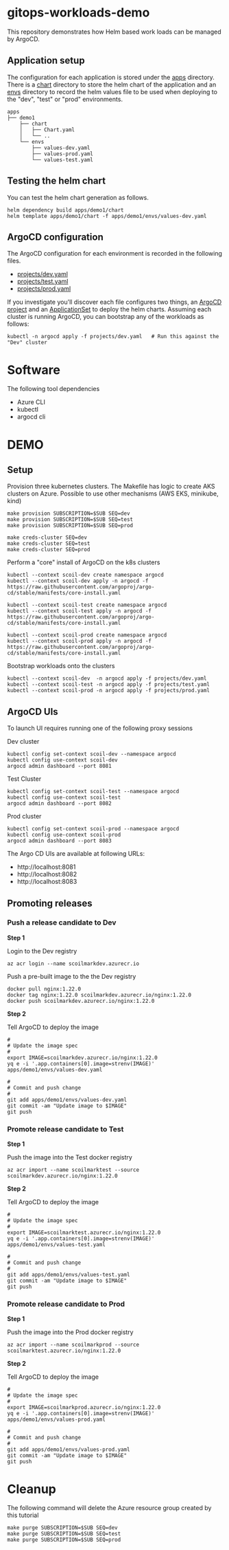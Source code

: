 # gitops-workloads-demo

This repository demonstrates how Helm based work loads can be managed by ArgoCD. 

## Application setup

The configuration for each application is stored under the [apps](apps) directory. There is a [chart](apps/demo1/chart) directory to store the helm chart of the application and an [envs](apps/demo1/envs) directory to record the helm values file to be used when deploying to the "dev", "test" or "prod" environments.

    apps
    ├── demo1
        ├── chart
        │   ├── Chart.yaml
        │   └── ..
        └── envs
            ├── values-dev.yaml
            ├── values-prod.yaml
            └── values-test.yaml

## Testing the helm chart

You can test the helm chart generation as follows.

    helm dependency build apps/demo1/chart
    helm template apps/demo1/chart -f apps/demo1/envs/values-dev.yaml

## ArgoCD configuration

The ArgoCD configuration for each environment is recorded in the following files.

* [projects/dev.yaml](projects/dev.yaml)
* [projects/test.yaml](projects/test.yaml)
* [projects/prod.yaml](projects/prod.yaml)

If you investigate you'll discover each file configures two things, an [ArgoCD project](https://argo-cd.readthedocs.io/en/stable/user-guide/projects/) 
and an [ApplicationSet](https://argo-cd.readthedocs.io/en/stable/operator-manual/applicationset/) to deploy the helm charts.
Assuming each cluster is running ArgoCD, you can bootstrap any of the workloads as follows:

    kubectl -n argocd apply -f projects/dev.yaml   # Run this against the "Dev" cluster

# Software

The following tool dependencies

* Azure CLI 
* kubectl
* argocd cli

# DEMO

## Setup

Provision three kubernetes clusters. The Makefile has logic to create AKS clusters on  Azure. Possible to use other mechanisms (AWS EKS, minikube, kind)

    make provision SUBSCRIPTION=$SUB SEQ=dev
    make provision SUBSCRIPTION=$SUB SEQ=test
    make provision SUBSCRIPTION=$SUB SEQ=prod

    make creds-cluster SEQ=dev
    make creds-cluster SEQ=test
    make creds-cluster SEQ=prod

Perform a "core" install of ArgoCD on the k8s clusters

    kubectl --context scoil-dev create namespace argocd
    kubectl --context scoil-dev apply -n argocd -f https://raw.githubusercontent.com/argoproj/argo-cd/stable/manifests/core-install.yaml

    kubectl --context scoil-test create namespace argocd
    kubectl --context scoil-test apply -n argocd -f https://raw.githubusercontent.com/argoproj/argo-cd/stable/manifests/core-install.yaml

    kubectl --context scoil-prod create namespace argocd
    kubectl --context scoil-prod apply -n argocd -f https://raw.githubusercontent.com/argoproj/argo-cd/stable/manifests/core-install.yaml

Bootstrap workloads onto the clusters

    kubectl --context scoil-dev  -n argocd apply -f projects/dev.yaml
    kubectl --context scoil-test -n argocd apply -f projects/test.yaml
    kubectl --context scoil-prod -n argocd apply -f projects/prod.yaml

## ArgoCD UIs

To launch UI requires running one of the following proxy sessions

Dev cluster

    kubectl config set-context scoil-dev --namespace argocd
    kubectl config use-context scoil-dev
    argocd admin dashboard --port 8081

Test Cluster

    kubectl config set-context scoil-test --namespace argocd
    kubectl config use-context scoil-test
    argocd admin dashboard --port 8082

Prod cluster

    kubectl config set-context scoil-prod --namespace argocd
    kubectl config use-context scoil-prod
    argocd admin dashboard --port 8083

The Argo CD UIs are available at following URLs:

* http://localhost:8081
* http://localhost:8082
* http://localhost:8083

## Promoting releases

### Push a release candidate to Dev

**Step 1**

Login to the Dev registry

    az acr login --name scoilmarkdev.azurecr.io

Push a pre-built image to the the Dev registry 

    docker pull nginx:1.22.0
    docker tag nginx:1.22.0 scoilmarkdev.azurecr.io/nginx:1.22.0
    docker push scoilmarkdev.azurecr.io/nginx:1.22.0

**Step 2**

Tell ArgoCD to deploy the image

    #
    # Update the image spec
    #
    export IMAGE=scoilmarkdev.azurecr.io/nginx:1.22.0
    yq e -i '.app.containers[0].image=strenv(IMAGE)' apps/demo1/envs/values-dev.yaml

    #
    # Commit and push change
    #
    git add apps/demo1/envs/values-dev.yaml
    git commit -am "Update image to $IMAGE"
    git push

### Promote release candidate to Test

**Step 1**

Push the image into the Test docker registry

    az acr import --name scoilmarktest --source scoilmarkdev.azurecr.io/nginx:1.22.0

**Step 2**

Tell ArgoCD to deploy the image

    #
    # Update the image spec
    #
    export IMAGE=scoilmarktest.azurecr.io/nginx:1.22.0
    yq e -i '.app.containers[0].image=strenv(IMAGE)' apps/demo1/envs/values-test.yaml

    #
    # Commit and push change
    #
    git add apps/demo1/envs/values-test.yaml
    git commit -am "Update image to $IMAGE"
    git push

### Promote release candidate to Prod

**Step 1**

Push the image into the Prod docker registry

    az acr import --name scoilmarkprod --source scoilmarktest.azurecr.io/nginx:1.22.0

**Step 2**

Tell ArgoCD to deploy the image

    #
    # Update the image spec
    #
    export IMAGE=scoilmarkprod.azurecr.io/nginx:1.22.0
    yq e -i '.app.containers[0].image=strenv(IMAGE)' apps/demo1/envs/values-prod.yaml

    #
    # Commit and push change
    #
    git add apps/demo1/envs/values-prod.yaml
    git commit -am "Update image to $IMAGE"
    git push


# Cleanup

The following command will delete the Azure resource group created by this tutorial 

    make purge SUBSCRIPTION=$SUB SEQ=dev
    make purge SUBSCRIPTION=$SUB SEQ=test
    make purge SUBSCRIPTION=$SUB SEQ=prod


